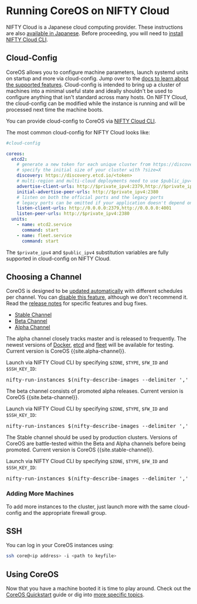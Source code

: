 # Running CoreOS on NIFTY Cloud

NIFTY Cloud is a Japanese cloud computing provider. These instructions are also [available in Japanese](JA_JP/). Before proceeding, you will need to [install NIFTY Cloud CLI][cli-documentation].

[cli-documentation]: https://translate.google.com/translate?hl=en&sl=ja&tl=en&u=http%3A%2F%2Fcloud.nifty.com%2Fapi%2Fcli%2F

## Cloud-Config

CoreOS allows you to configure machine parameters, launch systemd units on startup and more via cloud-config. Jump over to the [docs to learn about the supported features]({{site.baseurl}}/docs/cluster-management/setup/cloudinit-cloud-config). Cloud-config is intended to bring up a cluster of machines into a minimal useful state and ideally shouldn't be used to configure anything that isn't standard across many hosts. On NIFTY Cloud, the cloud-config can be modified while the instance is running and will be processed next time the machine boots.

You can provide cloud-config to CoreOS via [NIFTY Cloud CLI][cli-documentation].

The most common cloud-config for NIFTY Cloud looks like:

```yaml
#cloud-config

coreos:
  etcd2:
    # generate a new token for each unique cluster from https://discovery.etcd.io/new?size=3
    # specify the initial size of your cluster with ?size=X
    discovery: https://discovery.etcd.io/<token>
    # multi-region and multi-cloud deployments need to use $public_ipv4
    advertise-client-urls: http://$private_ipv4:2379,http://$private_ipv4:4001
    initial-advertise-peer-urls: http://$private_ipv4:2380
    # listen on both the official ports and the legacy ports
    # legacy ports can be omitted if your application doesn't depend on them
    listen-client-urls: http://0.0.0.0:2379,http://0.0.0.0:4001
    listen-peer-urls: http://$private_ipv4:2380
  units:
    - name: etcd2.service
      command: start
    - name: fleet.service
      command: start
```

The `$private_ipv4` and `$public_ipv4` substitution variables are fully supported in cloud-config on NIFTY Cloud.

## Choosing a Channel

CoreOS is designed to be [updated automatically]({{site.baseurl}}/using-coreos/updates) with different schedules per channel. You can [disable this feature]({{site.baseurl}}/docs/cluster-management/debugging/prevent-reboot-after-update), although we don't recommend it. Read the [release notes]({{site.baseurl}}/releases) for specific features and bug fixes.

<div id="niftycloud-images">
  <ul class="nav nav-tabs">
    <li class="active"><a href="#stable" data-toggle="tab">Stable Channel</a></li>
    <li><a href="#beta" data-toggle="tab">Beta Channel</a></li>
    <li><a href="#alpha" data-toggle="tab">Alpha Channel</a></li>
  </ul>
  <div class="tab-content coreos-docs-image-table">
    <div class="tab-pane" id="alpha">
      <p>The alpha channel closely tracks master and is released to frequently. The newest versions of <a href="{{site.baseurl}}/using-coreos/docker">Docker</a>, <a href="{{site.baseurl}}/using-coreos/etcd">etcd</a> and <a href="{{site.baseurl}}/using-coreos/clustering">fleet</a> will be available for testing. Current version is CoreOS {{site.alpha-channel}}.</p>
      <p>Launch via NIFTY Cloud CLI by specifying <code>$ZONE</code>, <code>$TYPE</code>, <code>$FW_ID</code> and <code>$SSH_KEY_ID</code>:</p>
      <pre>nifty-run-instances $(nifty-describe-images --delimiter ',' --image-name "CoreOS Alpha {{site.alpha-channel}}" | awk -F',' '{print $2}') --key $SSH_KEY_ID --availability-zone $ZONE --instance-type $TYPE -g $FW_ID -f cloud-config.yml -q POST</pre>
    </div>
    <div class="tab-pane" id="beta">
      <p>The beta channel consists of promoted alpha releases. Current version is CoreOS {{site.beta-channel}}.</p>
      <p>Launch via NIFTY Cloud CLI by specifying <code>$ZONE</code>, <code>$TYPE</code>, <code>$FW_ID</code> and <code>$SSH_KEY_ID</code>:</p>
      <pre>nifty-run-instances $(nifty-describe-images --delimiter ',' --image-name "CoreOS Beta {{site.beta-channel}}" | awk -F',' '{print $2}') --key $SSH_KEY_ID --availability-zone $ZONE --instance-type $TYPE -g $FW_ID -f cloud-config.yml -q POST</pre>
    </div>
    <div class="tab-pane active" id="stable">
      <p>The Stable channel should be used by production clusters. Versions of CoreOS are battle-tested within the Beta and Alpha channels before being promoted. Current version is CoreOS {{site.stable-channel}}.</p>
      <p>Launch via NIFTY Cloud CLI by specifying <code>$ZONE</code>, <code>$TYPE</code>, <code>$FW_ID</code> and <code>$SSH_KEY_ID</code>:</p>
      <pre>nifty-run-instances $(nifty-describe-images --delimiter ',' --image-name "CoreOS Stable {{site.stable-channel}}" | awk -F',' '{print $2}') --key $SSH_KEY_ID --availability-zone $ZONE --instance-type $TYPE -g $FW_ID -f cloud-config.yml -q POST</pre>
    </div>
  </div>
</div>

### Adding More Machines

To add more instances to the cluster, just launch more with the same cloud-config and the appropriate firewall group.

## SSH

You can log in your CoreOS instances using:

```sh
ssh core@<ip address> -i <path to keyfile>
```

## Using CoreOS

Now that you have a machine booted it is time to play around.
Check out the [CoreOS Quickstart]({{site.baseurl}}/docs/quickstart) guide or dig into [more specific topics]({{site.baseurl}}/docs).
